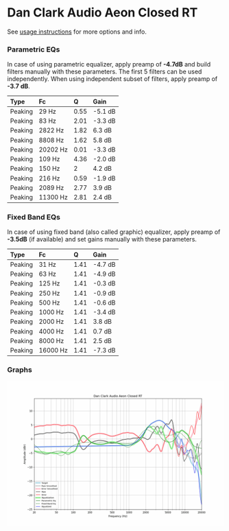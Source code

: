 # Dan Clark Audio Aeon Closed RT
See [usage instructions](https://github.com/jaakkopasanen/AutoEq#usage) for more options and info.

### Parametric EQs
In case of using parametric equalizer, apply preamp of **-4.7dB** and build filters manually
with these parameters. The first 5 filters can be used independently.
When using independent subset of filters, apply preamp of **-3.7 dB**.

| Type    | Fc       |    Q | Gain    |
|:--------|:---------|:-----|:--------|
| Peaking | 29 Hz    | 0.55 | -5.1 dB |
| Peaking | 83 Hz    | 2.01 | -3.3 dB |
| Peaking | 2822 Hz  | 1.82 | 6.3 dB  |
| Peaking | 8808 Hz  | 1.62 | 5.8 dB  |
| Peaking | 20202 Hz | 0.01 | -3.3 dB |
| Peaking | 109 Hz   | 4.36 | -2.0 dB |
| Peaking | 150 Hz   | 2    | 4.2 dB  |
| Peaking | 216 Hz   | 0.59 | -1.9 dB |
| Peaking | 2089 Hz  | 2.77 | 3.9 dB  |
| Peaking | 11300 Hz | 2.81 | 2.4 dB  |

### Fixed Band EQs
In case of using fixed band (also called graphic) equalizer, apply preamp of **-3.5dB**
(if available) and set gains manually with these parameters.

| Type    | Fc       |    Q | Gain    |
|:--------|:---------|:-----|:--------|
| Peaking | 31 Hz    | 1.41 | -4.7 dB |
| Peaking | 63 Hz    | 1.41 | -4.9 dB |
| Peaking | 125 Hz   | 1.41 | -0.3 dB |
| Peaking | 250 Hz   | 1.41 | -0.9 dB |
| Peaking | 500 Hz   | 1.41 | -0.6 dB |
| Peaking | 1000 Hz  | 1.41 | -3.4 dB |
| Peaking | 2000 Hz  | 1.41 | 3.8 dB  |
| Peaking | 4000 Hz  | 1.41 | 0.7 dB  |
| Peaking | 8000 Hz  | 1.41 | 2.5 dB  |
| Peaking | 16000 Hz | 1.41 | -7.3 dB |

### Graphs
![](./Dan%20Clark%20Audio%20Aeon%20Closed%20RT.png)
